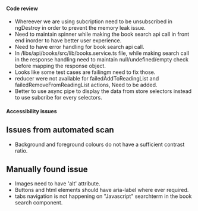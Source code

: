 #### Code review

- Whereever we are using subcription need to be unsubscribed in ngDestroy in order to prevent the memory leak issue.
- Need to maintain spinner while making the book search api call in front end inorder to have better user experience.
- Need to have error handling for book search api call.
- In /libs/api/books/src/lib/books.service.ts file, while making search call in the response handling need to maintain null/undefined/empty check before mapping the response object.
- Looks like some test cases are failingm need to fix those.
- reducer were not available for failedAddToReadingList and failedRemoveFromReadingList actions, Need to be added.
- Better to use async pipe to display the data from store selectors instead to use subcribe for every selectors.

#### Accessibility issues

## Issues from automated scan
- Background and foreground colours do not have a sufficient contrast ratio.

## Manually found issue
- Images need to have 'alt' attribute.
- Buttons and html elements should have aria-label where ever required.
- tabs navigation is not happening on "Javascript" searchterm in the book search component.
